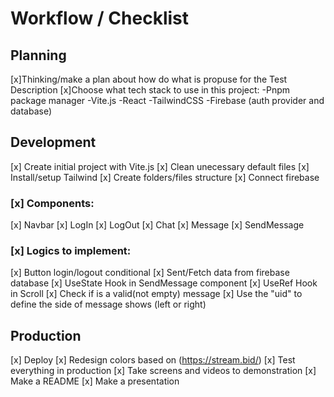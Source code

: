 # Workflow / Checklist

## Planning

[x]Thinking/make a plan about how do what is propuse for the Test Description
[x]Choose what tech stack to use in this project:
-Pnpm package manager
-Vite.js
-React
-TailwindCSS
-Firebase (auth provider and database)

## Development

[x] Create initial project with Vite.js
[x] Clean unecessary default files
[x] Install/setup Tailwind
[x] Create folders/files structure
[x] Connect firebase
### [x] Components:
[x] Navbar
[x] LogIn
[x] LogOut
[x] Chat
[x] Message
[x] SendMessage

### [x] Logics to implement:
[x] Button login/logout conditional
[x] Sent/Fetch data from firebase database
[x] UseState Hook in SendMessage component
[x] UseRef Hook in Scroll
[x] Check if is a valid(not empty) message
[x] Use the "uid" to define the side of message shows (left or right)

## Production

[x] Deploy
[x] Redesign colors based on (https://stream.bid/)
[x] Test everything in production
[x] Take screens and videos to demonstration
[x] Make a README
[x] Make a presentation
